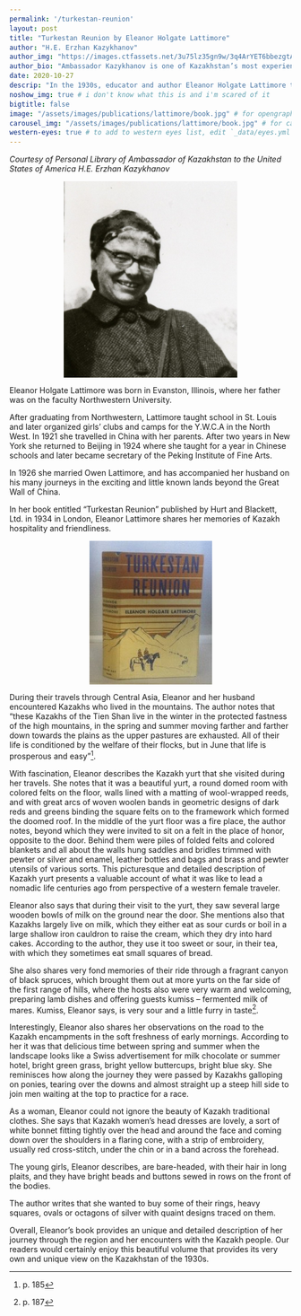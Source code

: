 ```yaml
---
permalink: '/turkestan-reunion'
layout: post
title: "Turkestan Reunion by Eleanor Holgate Lattimore"
author: "H.E. Erzhan Kazykhanov"
author_img: "https://images.ctfassets.net/3u75lz35gn9w/3q4ArYET6bbezgtAY4AH1T/33b7a5077aa48a22c62cba01db4f95be/Ambassador_Erzhan_Kazykhanov.jpg"
author_bio: "Ambassador Kazykhanov is one of Kazakhstan’s most experienced diplomats. Prior to his appointment as the Ambassador to the U.S., Ambassador Kazykhanov served as Foreign Minister and Ambassador to the United Kingdom of Great Britain & Northern Ireland."
date: 2020-10-27
descrip: "In the 1930s, educator and author Eleanor Holgate Lattimore traveled throughout Central Asia. In her book 'Turkestan Reunion,' she provides an unique perspective on the nomadic life of the steppe from the point of view of a Western woman traveler." # for opengraph and carousel
noshow_img: true # i don't know what this is and i'm scared of it
bigtitle: false
image: "/assets/images/publications/lattimore/book.jpg" # for opengraph
carousel_img: "/assets/images/publications/lattimore/book.jpg" # for carousel
western-eyes: true # to add to western eyes list, edit `_data/eyes.yml`
---
```


<style>
    div.post-inline-img > img {
        height: 100%;
    }

    div.post-inline-img {
        display: inline;
        width: content;
        height: 225px;
    }

    img.portrait {
        height: 350px;
        max-width: 100%;
        margin: 10px auto;
        display: block;
    }

    img.book {
        max-width: 65%;
        margin: 10px auto;
        display: block;
    }

    blockquote {
        text-align: center;
        font-size: 1.2em;
        color: #cc5500;
        font-style: italic;
    }
</style>

*Courtesy of Personal Library of Ambassador of Kazakhstan to the United States of America H.E. Erzhan Kazykhanov*

<img class="portrait" src="/assets/images/publications/lattimore/lattimore.jpg" alt="Eleanor Holgate Lattimore headshot">

Eleanor Holgate Lattimore was born in Evanston, Illinois, where her father was on the faculty Northwestern University.

After graduating from Northwestern, Lattimore taught school in St. Louis and later organized girls’ clubs and camps for the Y.W.C.A in the North West. In 1921 she travelled in China with her parents. After two years in New York she returned to Beijing in 1924 where she taught for a year in Chinese schools and later became secretary of the Peking Institute of Fine Arts.

In 1926 she married Owen Lattimore, and has accompanied her husband on his many journeys in the exciting and little known lands beyond the Great Wall of China.

In her book entitled “Turkestan Reunion” published by Hurt and Blackett, Ltd. in 1934 in London, Eleanor Lattimore shares her memories of Kazakh hospitality and friendliness.

<img class="book" src="/assets/images/publications/lattimore/book.jpg" alt="Turkestan Reunion book jacket">

During their travels through Central Asia, Eleanor and her husband encountered Kazakhs who lived in the mountains. The author notes that “these Kazakhs of the Tien Shan live in the winter in the protected fastness of the high mountains, in the spring  and summer moving farther and farther down towards the plains as the upper pastures are exhausted. All of their life is conditioned by the welfare of their flocks, but in June that life is prosperous and easy”[^1].

[^1]: p. 185

With fascination, Eleanor describes the Kazakh yurt that she visited during her travels. She notes that it was a beautiful yurt, a round domed room with colored felts on the floor, walls lined with a matting of wool-wrapped reeds, and with great arcs of woven woolen bands in geometric designs of dark reds and greens binding the square felts on to the framework which formed the doomed roof. In the middle of the yurt floor was a fire place, the author notes, beyond which they were invited to sit on a felt in the place of honor, opposite to the door. Behind them were piles of folded felts and colored blankets and all about the walls hung saddles and bridles trimmed with pewter or silver and enamel, leather bottles and bags and brass and pewter utensils of various sorts. This picturesque and detailed description of Kazakh yurt presents a valuable account of what it was like to lead a nomadic life centuries ago from perspective of a western female traveler.

Eleanor also says that during their visit to the yurt, they saw several large wooden bowls of milk on the ground near the door. She mentions also that Kazakhs largely live on milk, which they either eat as sour curds or boil in a large shallow iron cauldron to raise the cream, which they dry into hard cakes. According to the author, they use it too sweet or sour, in their tea, with which they sometimes eat small squares of bread.

She also shares very fond memories of their ride through a fragrant canyon of black spruces, which brought them out at more yurts on the far side of the first range of hills, where the hosts also were very warm and welcoming, preparing lamb dishes and offering guests kumiss – fermented milk of mares.  Kumiss, Eleanor says, is very sour and a little furry in taste[^2].

[^2]: p. 187

Interestingly, Eleanor also shares her observations on the road to the Kazakh encampments in the soft freshness of early mornings. According to her it was that delicious time between spring and summer when the landscape looks like a Swiss advertisement for milk chocolate or summer hotel, bright green grass, bright yellow buttercups, bright blue sky. She reminisces how along the journey they were passed by Kazakhs galloping on ponies, tearing over the downs and almost straight up a steep hill side to join men waiting at the top to practice for a race.

As a woman, Eleanor could not ignore the beauty of Kazakh traditional clothes. She says that Kazakh women’s head dresses are lovely, a sort of white bonnet fitting tightly over the head and around the face and coming down over the shoulders in a flaring cone, with a strip of embroidery, usually red cross-stitch, under the chin or in a band across the forehead.

The young girls, Eleanor describes, are bare-headed, with their hair in long plaits, and they have bright beads and buttons sewed in rows on the front of the bodies.

The author writes that she wanted to buy some of their rings, heavy squares, ovals or octagons of silver with quaint designs traced on them.

Overall, Eleanor’s book provides an unique and detailed description of her journey through the region and her encounters with the Kazakh people. Our readers would certainly enjoy this beautiful volume that provides its very own and unique view on the Kazakhstan of the 1930s.